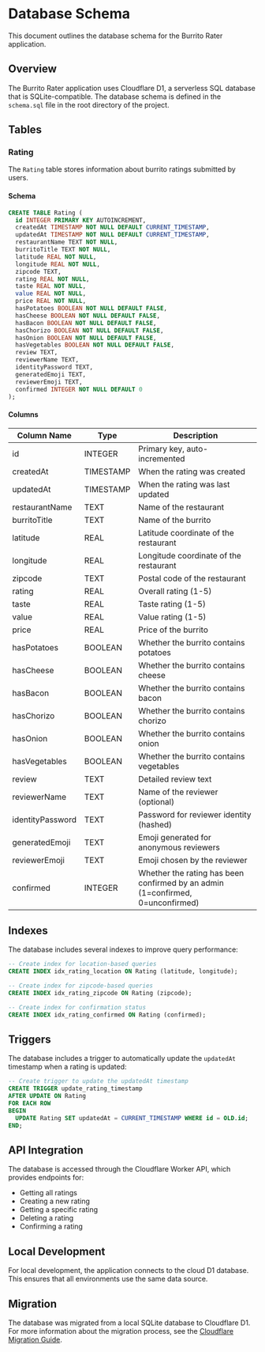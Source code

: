 # Database Schema

This document outlines the database schema for the Burrito Rater application.

## Overview

The Burrito Rater application uses Cloudflare D1, a serverless SQL database that is SQLite-compatible. The database schema is defined in the `schema.sql` file in the root directory of the project.

## Tables

### Rating

The `Rating` table stores information about burrito ratings submitted by users.

#### Schema

```sql
CREATE TABLE Rating (
  id INTEGER PRIMARY KEY AUTOINCREMENT,
  createdAt TIMESTAMP NOT NULL DEFAULT CURRENT_TIMESTAMP,
  updatedAt TIMESTAMP NOT NULL DEFAULT CURRENT_TIMESTAMP,
  restaurantName TEXT NOT NULL,
  burritoTitle TEXT NOT NULL,
  latitude REAL NOT NULL,
  longitude REAL NOT NULL,
  zipcode TEXT,
  rating REAL NOT NULL,
  taste REAL NOT NULL,
  value REAL NOT NULL,
  price REAL NOT NULL,
  hasPotatoes BOOLEAN NOT NULL DEFAULT FALSE,
  hasCheese BOOLEAN NOT NULL DEFAULT FALSE,
  hasBacon BOOLEAN NOT NULL DEFAULT FALSE,
  hasChorizo BOOLEAN NOT NULL DEFAULT FALSE,
  hasOnion BOOLEAN NOT NULL DEFAULT FALSE,
  hasVegetables BOOLEAN NOT NULL DEFAULT FALSE,
  review TEXT,
  reviewerName TEXT,
  identityPassword TEXT,
  generatedEmoji TEXT,
  reviewerEmoji TEXT,
  confirmed INTEGER NOT NULL DEFAULT 0
);
```

#### Columns

| Column Name     | Type      | Description                                      |
|-----------------|-----------|--------------------------------------------------|
| id              | INTEGER   | Primary key, auto-incremented                    |
| createdAt       | TIMESTAMP | When the rating was created                      |
| updatedAt       | TIMESTAMP | When the rating was last updated                 |
| restaurantName  | TEXT      | Name of the restaurant                           |
| burritoTitle    | TEXT      | Name of the burrito                              |
| latitude        | REAL      | Latitude coordinate of the restaurant            |
| longitude       | REAL      | Longitude coordinate of the restaurant           |
| zipcode         | TEXT      | Postal code of the restaurant                    |
| rating          | REAL      | Overall rating (1-5)                             |
| taste           | REAL      | Taste rating (1-5)                               |
| value           | REAL      | Value rating (1-5)                               |
| price           | REAL      | Price of the burrito                             |
| hasPotatoes     | BOOLEAN   | Whether the burrito contains potatoes            |
| hasCheese       | BOOLEAN   | Whether the burrito contains cheese              |
| hasBacon        | BOOLEAN   | Whether the burrito contains bacon               |
| hasChorizo      | BOOLEAN   | Whether the burrito contains chorizo             |
| hasOnion        | BOOLEAN   | Whether the burrito contains onion               |
| hasVegetables   | BOOLEAN   | Whether the burrito contains vegetables          |
| review          | TEXT      | Detailed review text                             |
| reviewerName    | TEXT      | Name of the reviewer (optional)                  |
| identityPassword| TEXT      | Password for reviewer identity (hashed)          |
| generatedEmoji  | TEXT      | Emoji generated for anonymous reviewers          |
| reviewerEmoji   | TEXT      | Emoji chosen by the reviewer                     |
| confirmed       | INTEGER   | Whether the rating has been confirmed by an admin (1=confirmed, 0=unconfirmed) |

## Indexes

The database includes several indexes to improve query performance:

```sql
-- Create index for location-based queries
CREATE INDEX idx_rating_location ON Rating (latitude, longitude);

-- Create index for zipcode-based queries
CREATE INDEX idx_rating_zipcode ON Rating (zipcode);

-- Create index for confirmation status
CREATE INDEX idx_rating_confirmed ON Rating (confirmed);
```

## Triggers

The database includes a trigger to automatically update the `updatedAt` timestamp when a rating is updated:

```sql
-- Create trigger to update the updatedAt timestamp
CREATE TRIGGER update_rating_timestamp
AFTER UPDATE ON Rating
FOR EACH ROW
BEGIN
  UPDATE Rating SET updatedAt = CURRENT_TIMESTAMP WHERE id = OLD.id;
END;
```

## API Integration

The database is accessed through the Cloudflare Worker API, which provides endpoints for:

- Getting all ratings
- Creating a new rating
- Getting a specific rating
- Deleting a rating
- Confirming a rating

## Local Development

For local development, the application connects to the cloud D1 database. This ensures that all environments use the same data source.

## Migration

The database was migrated from a local SQLite database to Cloudflare D1. For more information about the migration process, see the [Cloudflare Migration Guide](./CLOUDFLARE_MIGRATION.md). 